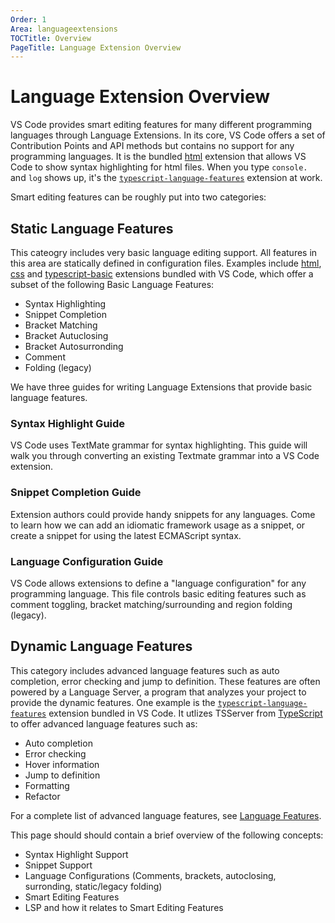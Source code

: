 ```yaml
---
Order: 1
Area: languageextensions
TOCTitle: Overview
PageTitle: Language Extension Overview
---
```


# Language Extension Overview

VS Code provides smart editing features for many different programming languages through Language Extensions. In its core, VS Code offers a set of Contribution Points and API methods but contains no support for any programming languages. It is the bundled [html](https://github.com/Microsoft/vscode/tree/master/extensions/html) extension that allows VS Code to show syntax highlighting for html files. When you type `console.` and `log` shows up, it's the [`typescript-language-features`](https://github.com/Microsoft/vscode/tree/master/extensions/typescript-language-features) extension at work.

Smart editing features can be roughly put into two categories:

## Static Language Features

This cateogry includes very basic language editing support. All features in this area are statically defined in configuration files. Examples include [html](https://github.com/Microsoft/vscode/tree/master/extensions/html), [css](https://github.com/Microsoft/vscode/tree/master/extensions/css) and [typescript-basic](https://github.com/Microsoft/vscode/tree/master/extensions/typescript-basics) extensions bundled with VS Code, which offer a subset of the following Basic Language Features:

- Syntax Highlighting
- Snippet Completion
- Bracket Matching
- Bracket Autuclosing
- Bracket Autosurronding
- Comment
- Folding (legacy)

We have three guides for writing Language Extensions that provide basic language features.

### Syntax Highlight Guide

VS Code uses TextMate grammar for syntax highlighting. This guide will walk you through converting an existing Textmate grammar into a VS Code extension.

### Snippet Completion Guide

Extension authors could provide handy snippets for any languages. Come to learn how we can add an idiomatic framework usage as a snippet, or create a snippet for using the latest ECMAScript syntax.

### Language Configuration Guide

VS Code allows extensions to define a "language configuration" for any programming language. This file controls basic editing features such as comment toggling, bracket matching/surrounding and region folding (legacy).

## Dynamic Language Features

This category includes advanced language features such as auto completion, error checking and jump to definition. These features are often powered by a Language Server, a program that analyzes your project to provide the dynamic features.
 One example is the [`typescript-language-features`](https://github.com/Microsoft/vscode/tree/master/extensions/typescript-language-features) extension bundled in VS Code. It utlizes TSServer from [TypeScript](https://github.com/Microsoft/TypeScript) to offer advanced language features such as:

- Auto completion
- Error checking
- Hover information
- Jump to definition
- Formatting
- Refactor

For a complete list of advanced language features, see [Language Features](/api/language-extensions/language-features).


This page should should contain a brief overview of the following concepts:

- Syntax Highlight Support
- Snippet Support
- Language Configurations (Comments, brackets, autoclosing, surronding, static/legacy folding)
- Smart Editing Features
- LSP and how it relates to Smart Editing Features